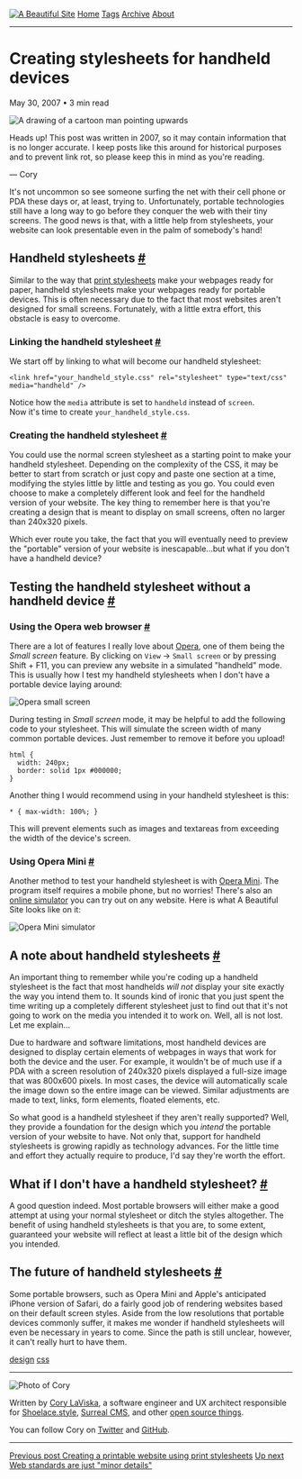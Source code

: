 <a href="../../index.html" class="header-link"><img src="../../images/logos/wordmark.svg" alt="A Beautiful Site" class="wordmark" /></a> <a href="../../index.html" class="nav-item">Home</a> <a href="../../tags/index.html" class="nav-item">Tags</a> <a href="../index.html" class="nav-item">Archive</a> <a href="../../about/index.html" class="nav-item">About</a>

------------------------------------------------------------------------

Creating stylesheets for handheld devices
=========================================

May 30, 2007 • 3 min read

![A drawing of a cartoon man pointing upwards](../../images/artwork/pointer.gif)

Heads up! This post was written in 2007, so it may contain information that is no longer accurate. I keep posts like this around for historical purposes and to prevent link rot, so please keep this in mind as you're reading.

— Cory

It's not uncommon so see someone surfing the net with their cell phone or PDA these days or, at least, trying to. Unfortunately, portable technologies still have a long way to go before they conquer the web with their tiny screens. The good news is that, with a little help from stylesheets, your website can look presentable even in the palm of somebody's hand!

Handheld stylesheets <a href="#handheld-stylesheets" class="direct-link">#</a>
------------------------------------------------------------------------------

Similar to the way that [print stylesheets](http://abeautifulsite.net/notebook.php?article=16) make your webpages ready for paper, handheld stylesheets make your webpages ready for portable devices. This is often necessary due to the fact that most websites aren't designed for small screens. Fortunately, with a little extra effort, this obstacle is easy to overcome.

### Linking the handheld stylesheet <a href="#linking-the-handheld-stylesheet" class="direct-link">#</a>

We start off by linking to what will become our handheld stylesheet:

    <link href="your_handheld_style.css" rel="stylesheet" type="text/css" media="handheld" />

Notice how the `media` attribute is set to `handheld` instead of `screen`.  
Now it's time to create `your_handheld_style.css`.

### Creating the handheld stylesheet <a href="#creating-the-handheld-stylesheet" class="direct-link">#</a>

You could use the normal screen stylesheet as a starting point to make your handheld stylesheet. Depending on the complexity of the CSS, it may be better to start from scratch or just copy and paste one section at a time, modifying the styles little by little and testing as you go. You could even choose to make a completely different look and feel for the handheld version of your website. The key thing to remember here is that you're creating a design that is meant to display on small screens, often no larger than 240x320 pixels.

Which ever route you take, the fact that you will eventually need to preview the "portable" version of your website is inescapable...but what if you don't have a handheld device?

Testing the handheld stylesheet without a handheld device <a href="#testing-the-handheld-stylesheet-without-a-handheld-device" class="direct-link">#</a>
--------------------------------------------------------------------------------------------------------------------------------------------------------

### Using the Opera web browser <a href="#using-the-opera-web-browser" class="direct-link">#</a>

There are a lot of features I really love about [Opera](http://www.opera.com/), one of them being the *Small screen* feature. By clicking on `View` → `Small screen` or by pressing Shift + F11, you can preview any website in a simulated "handheld" mode. This is usually how I test my handheld stylesheets when I don't have a portable device laying around:

![Opera small screen](../../images/opera_small_screen.jpg)

During testing in *Small screen* mode, it may be helpful to add the following code to your stylesheet. This will simulate the screen width of many common portable devices. Just remember to remove it before you upload!

    html {
      width: 240px;
      border: solid 1px #000000;
    }

Another thing I would recommend using in your handheld stylesheet is this:

    * { max-width: 100%; }

This will prevent elements such as images and textareas from exceeding the width of the device's screen.

### Using Opera Mini <a href="#using-opera-mini" class="direct-link">#</a>

Another method to test your handheld stylesheet is with [Opera Mini](http://www.operamini.com/). The program itself requires a mobile phone, but no worries! There's also an [online simulator](http://www.operamini.com/demo/?url=http://abeautifulsite.net) you can try out on any website. Here is what A Beautiful Site looks like on it:

![Opera Mini simulator](../../images/opera_mini_simulator.jpg)

A note about handheld stylesheets <a href="#a-note-about-handheld-stylesheets" class="direct-link">#</a>
--------------------------------------------------------------------------------------------------------

An important thing to remember while you're coding up a handheld stylesheet is the fact that most handhelds *will not* display your site exactly the way you intend them to. It sounds kind of ironic that you just spent the time writing up a completely different stylesheet just to find out that it's not going to work on the media you intended it to work on. Well, all is not lost. Let me explain...

Due to hardware and software limitations, most handheld devices are designed to display certain elements of webpages in ways that work for both the device and the user. For example, it wouldn't be of much use if a PDA with a screen resolution of 240x320 pixels displayed a full-size image that was 800x600 pixels. In most cases, the device will automatically scale the image down so the entire image can be viewed. Similar adjustments are made to text, links, form elements, floated elements, etc.

So what good is a handheld stylesheet if they aren't really supported? Well, they provide a foundation for the design which you *intend* the portable version of your website to have. Not only that, support for handheld stylesheets is growing rapidly as technology advances. For the little time and effort they actually require to produce, I'd say they're worth the effort.

What if I don't have a handheld stylesheet? <a href="#what-if-i-don&#39;t-have-a-handheld-stylesheet%3F" class="direct-link">#</a>
----------------------------------------------------------------------------------------------------------------------------------

A good question indeed. Most portable browsers will either make a good attempt at using your normal stylesheet or ditch the styles altogether. The benefit of using handheld stylesheets is that you are, to some extent, guaranteed your website will reflect at least a little bit of the design which you intended.

The future of handheld stylesheets <a href="#the-future-of-handheld-stylesheets" class="direct-link">#</a>
----------------------------------------------------------------------------------------------------------

Some portable browsers, such as Opera Mini and Apple's anticipated iPhone version of Safari, do a fairly good job of rendering websites based on their default screen styles. Aside from the low resolutions that portable devices commonly suffer, it makes me wonder if handheld stylesheets will even be necessary in years to come. Since the path is still unclear, however, it can't really hurt to have them.

<a href="../../tags/design/index.html" class="post-tag">design</a> <a href="../../tags/css/index.html" class="post-tag">css</a>

------------------------------------------------------------------------

<img src="http://0.gravatar.com/avatar/bf1b3b95fd5b096a3592247c29667b33?s=512" alt="Photo of Cory" class="avatar avatar-small" />

Written by [Cory LaViska](../../index-4.html), a software engineer and UX architect responsible for [Shoelace.style](https://shoelace.style/), [Surreal CMS](https://www.surrealcms.com/), and other [open source things](https://github.com/claviska).

You can follow Cory on [Twitter](https://twitter.com/bgooonz) and [GitHub](https://github.com/claviska).

------------------------------------------------------------------------

<a href="../creating-a-printable-website-using-print-stylesheets/index.html" class="post-nav-previous"><span class="small">Previous post</span> Creating a printable website using print stylesheets</a> <a href="../web-standards-are-just-minor-details/index.html" class="post-nav-next"><span class="small">Up next</span> Web standards are just "minor details"</a>
